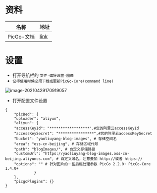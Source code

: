 # 资料

| 名称       | 地址                                            |
| ---------- | ----------------------------------------------- |
| PicGo-文档 | [link](https://picgo.github.io/PicGo-Core-Doc/) |



# 设置

* 打开导航栏的 `文件-偏好设置-图像`
* `记得使用时候必须下载或更新PicGo-Core(command line)`

![image-20210429170919057](https://yaoliuyang-blog-images.oss-cn-beijing.aliyuncs.com/blogImages/image-20210429170919057.png)

* 打开配置文件设置

```shell
{
    "picBed": {
    "uploader": "aliyun",
    "aliyun": {
    "accessKeyId": "******************",#您的阿里云accessKeyId
    "accessKeySecret": "****************",#您的阿里云accessKeySecret
    "bucket": "yaoliuyang-blog-images", # 存储空间名
    "area": "oss-cn-beijing", # 存储区域代号
    "path": "blogImages/", # 自定义存储路径
    "customUrl": "https://yaoliuyang-blog-images.oss-cn-beijing.aliyuncs.com", # 自定义域名，注意要加 http://或者 https://
    "options": "" # 针对图片的一些后缀处理参数 PicGo 2.2.0+ PicGo-Core 1.4.0+
             }
    },
    "picgoPlugins": {}
}

```





